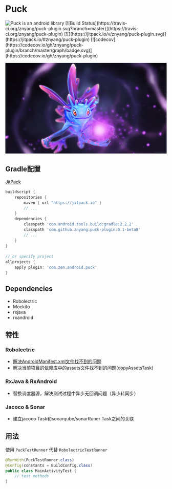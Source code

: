 # Puck

<img alt="Puck is an android library" src="https://www.cleveroad.com/public/comercial/label-android.svg" height="20">
[![Build Status](https://travis-ci.org/znyang/puck-plugin.svg?branch=master)](https://travis-ci.org/znyang/puck-plugin)
[![](https://jitpack.io/v/znyang/puck-plugin.svg)](https://jitpack.io/#znyang/puck-plugin)
[![codecov](https://codecov.io/gh/znyang/puck-plugin/branch/master/graph/badge.svg)](https://codecov.io/gh/znyang/puck-plugin)

![logo](/img/logo.jpg)

## Gradle配置

[JitPack](https://jitpack.io/#znyang/puck-plugin)

```gradle
buildscript {
    repositories {
        maven { url "https://jitpack.io" }
        // ...
    }
    dependencies {
        classpath 'com.android.tools.build:gradle:2.2.2'
        classpath 'com.github.znyang:puck-plugin:0.1-beta8'
        // ...
    }
}

// or specify project
allprojects {
    apply plugin: 'com.zen.android.puck'
}

```

## Dependencies

* Robolectric
* Mockito
* rxjava
* rxandroid

## 特性

### Robolectric

* [解决AndroidManifest.xml文件找不到的问题](/doc/android-manifest-not-found.md)
* 解决当前项目的依赖库中的assets文件找不到的问题(copyAssetsTask)

### RxJava & RxAndroid

* 替换调度器源，解决测试过程中异步无回调问题（异步转同步）

### Jacoco & Sonar

* 建立jacoco Task和sonarqube/sonarRuner Task之间的关联

## 用法

使用 `PuckTestRunner` 代替 `RobolectricTestRunner`

```java
@RunWith(PuckTestRunner.class)
@Config(constants = BuildConfig.class)
public class MainActivityTest {
	// test methods
}
```
